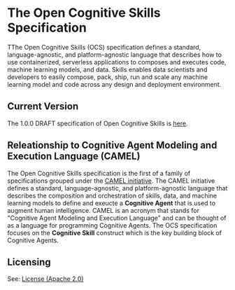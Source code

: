 # The Open Cognitive Skills Specification

TThe Open Cognitive Skills (OCS) specification defines a standard, language-agnostic, and platform-agnostic language that describes how to use containerized, serverless applications to composes and executes code, machine learning models, and data.  Skills enables data scientists and developers to easily compose, pack, ship, run and scale any machine learning model and code across any design and deployment environment.

## Current Version

The 1.0.0 DRAFT specification of Open Cognitive Skills is [here](https://github.com/AI-CAMEL/Skills-Specification/blob/master/versions/1.0.0.md).

## Releationship to Cognitive Agent Modeling and Execution Language (CAMEL)

The Open Cognitive Skills specification is the first of a family of specifications grouped under the [CAMEL initiative](https://camelai.org).  The CAMEL initiative defines a standard, language-agnostic, and platform-agnostic language that describes the composition and orchestration of skills, data, and machine learning models to define and exeucte a **Cognitive Agent** that is used to augment human intelligence.  CAMEL is an acronym that stands for "Cognitive Agent Modeling and Execution Language" and can be thought of as a language for programming Cognitive Agents.  The OCS specification focuses on the **Cognitive Skill** construct which is the key building block of Cognitive Agents.

## Licensing
See: [License (Apache 2.0)](https://github.com/AI-CAMEL/Skills-Specification/blob/master/LICENSE)